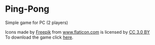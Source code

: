 # Ping-Pong
Simple game for PC (2 players)

<div>Icons made by <a href="https://www.freepik.com/" title="Freepik">Freepik</a> from <a href="https://www.flaticon.com/" 			    title="Flaticon">www.flaticon.com</a> is licensed by <a href="http://creativecommons.org/licenses/by/3.0/" 			    title="Creative Commons BY 3.0" target="_blank">CC 3.0 BY</a></div>
To download the game click <a href="https://github.com/alirh066/pingpong/blob/master/pingpong2.jar?raw=true"> here</a>.

